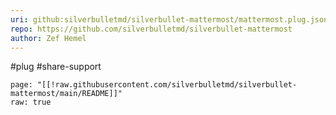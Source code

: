 ```yaml
---
uri: github:silverbulletmd/silverbullet-mattermost/mattermost.plug.json
repo: https://github.com/silverbulletmd/silverbullet-mattermost
author: Zef Hemel
---
```

#plug #share-support
```template
page: "[[!raw.githubusercontent.com/silverbulletmd/silverbullet-mattermost/main/README]]"
raw: true
```